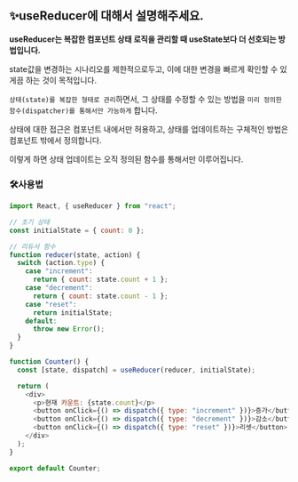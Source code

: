 ## ✨useReducer에 대해서 설명해주세요.

**useReducer는 복잡한 컴포넌트 상태 로직을 관리할 때 useState보다 더 선호되는 방법입니다.**

state값을 변경하는 시나리오를 제한적으로두고, 이에 대한 변경을 빠르게 확인할 수 있게끔 하는 것이 목적입니다.

`상태(state)를 복잡한 형태로 관리`하면서, 그 상태를 수정할 수 있는 방법을 `미리 정의한 함수(dispatcher)를 통해서만 가능하게` 합니다.

상태에 대한 접근은 컴포넌트 내에서만 허용하고, 상태를 업데이트하는 구체적인 방법은 컴포넌트 밖에서 정의합니다.

이렇게 하면 상태 업데이트는 오직 정의된 함수를 통해서만 이루어집니다.

### 🛠️사용법

```javascript
import React, { useReducer } from "react";

// 초기 상태
const initialState = { count: 0 };

// 리듀서 함수
function reducer(state, action) {
  switch (action.type) {
    case "increment":
      return { count: state.count + 1 };
    case "decrement":
      return { count: state.count - 1 };
    case "reset":
      return initialState;
    default:
      throw new Error();
  }
}

function Counter() {
  const [state, dispatch] = useReducer(reducer, initialState);

  return (
    <div>
      <p>현재 카운트: {state.count}</p>
      <button onClick={() => dispatch({ type: "increment" })}>증가</button>
      <button onClick={() => dispatch({ type: "decrement" })}>감소</button>
      <button onClick={() => dispatch({ type: "reset" })}>리셋</button>
    </div>
  );
}

export default Counter;
```
